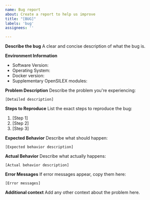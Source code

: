 ```yaml
---
name: Bug report
about: Create a report to help us improve
title: "[BUG]"
labels: 'bug'
assignees: ''

---
```


**Describe the bug**
A clear and concise description of what the bug is.

**Environment Information**
- Software Version: 
- Operating System: 
- Docker version:
- Supplementary OpenSILEX modules:

**Problem Description**
Describe the problem you're experiencing:
```
[Detailed description]
```

**Steps to Reproduce**
List the exact steps to reproduce the bug:
1. [Step 1]
2. [Step 2]
3. [Step 3]

**Expected Behavior**
Describe what should happen:
```
[Expected behavior description]
```

**Actual Behavior**
Describe what actually happens:
```
[Actual behavior description]
```

**Error Messages**
If error messages appear, copy them here:
```
[Error messages]
```

**Additional context**
Add any other context about the problem here.
